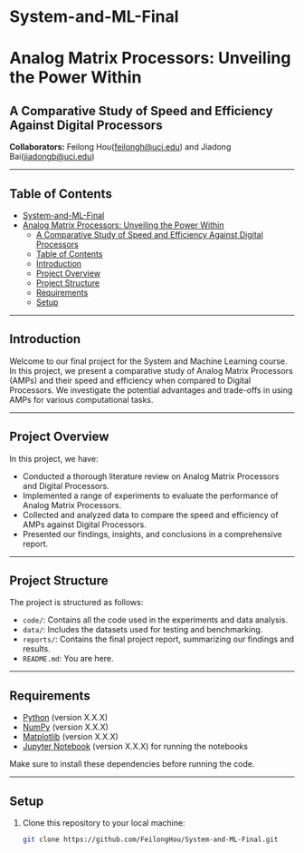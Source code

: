 # System-and-ML-Final
# Analog Matrix Processors: Unveiling the Power Within

## A Comparative Study of Speed and Efficiency Against Digital Processors

**Collaborators:** Feilong Hou(feilongh@uci.edu) and Jiadong Bai(jiadongb@uci.edu)

---

## Table of Contents

- [System-and-ML-Final](#system-and-ml-final)
- [Analog Matrix Processors: Unveiling the Power Within](#analog-matrix-processors-unveiling-the-power-within)
  - [A Comparative Study of Speed and Efficiency Against Digital Processors](#a-comparative-study-of-speed-and-efficiency-against-digital-processors)
  - [Table of Contents](#table-of-contents)
  - [Introduction](#introduction)
  - [Project Overview](#project-overview)
  - [Project Structure](#project-structure)
  - [Requirements](#requirements)
  - [Setup](#setup)

---

## Introduction

Welcome to our final project for the System and Machine Learning course. In this project, we present a comparative study of Analog Matrix Processors (AMPs) and their speed and efficiency when compared to Digital Processors. We investigate the potential advantages and trade-offs in using AMPs for various computational tasks.

---

## Project Overview

In this project, we have:

- Conducted a thorough literature review on Analog Matrix Processors and Digital Processors.
- Implemented a range of experiments to evaluate the performance of Analog Matrix Processors.
- Collected and analyzed data to compare the speed and efficiency of AMPs against Digital Processors.
- Presented our findings, insights, and conclusions in a comprehensive report.

---

## Project Structure

The project is structured as follows:

- `code/`: Contains all the code used in the experiments and data analysis.
- `data/`: Includes the datasets used for testing and benchmarking.
- `reports/`: Contains the final project report, summarizing our findings and results.
- `README.md`: You are here.

---

## Requirements

- [Python](https://www.python.org/) (version X.X.X)
- [NumPy](https://numpy.org/) (version X.X.X)
- [Matplotlib](https://matplotlib.org/) (version X.X.X)
- [Jupyter Notebook](https://jupyter.org/) (version X.X.X) for running the notebooks

Make sure to install these dependencies before running the code.

---

## Setup

1. Clone this repository to your local machine:

   ```bash
   git clone https://github.com/FeilongHou/System-and-ML-Final.git

